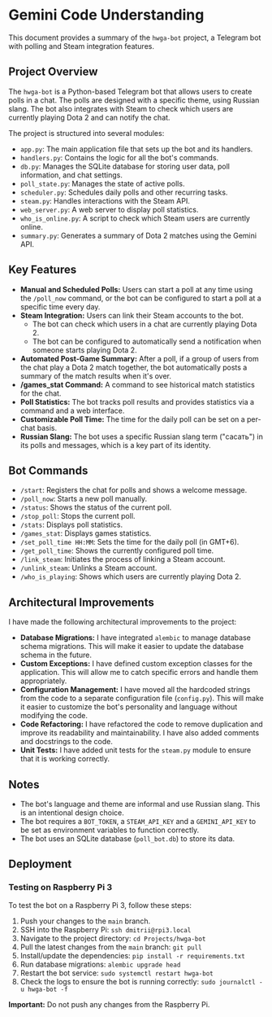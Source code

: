 # Gemini Code Understanding

This document provides a summary of the `hwga-bot` project, a Telegram bot with polling and Steam integration features.

## Project Overview

The `hwga-bot` is a Python-based Telegram bot that allows users to create polls in a chat. The polls are designed with a specific theme, using Russian slang. The bot also integrates with Steam to check which users are currently playing Dota 2 and can notify the chat.

The project is structured into several modules:

-   `app.py`: The main application file that sets up the bot and its handlers.
-   `handlers.py`: Contains the logic for all the bot's commands.
-   `db.py`: Manages the SQLite database for storing user data, poll information, and chat settings.
-   `poll_state.py`: Manages the state of active polls.
-   `scheduler.py`: Schedules daily polls and other recurring tasks.
-   `steam.py`: Handles interactions with the Steam API.
-   `web_server.py`: A web server to display poll statistics.
-   `who_is_online.py`: A script to check which Steam users are currently online.
-   `summary.py`: Generates a summary of Dota 2 matches using the Gemini API.

## Key Features

-   **Manual and Scheduled Polls:** Users can start a poll at any time using the `/poll_now` command, or the bot can be configured to start a poll at a specific time every day.
-   **Steam Integration:** Users can link their Steam accounts to the bot.
    -   The bot can check which users in a chat are currently playing Dota 2.
    -   The bot can be configured to automatically send a notification when someone starts playing Dota 2.
-   **Automated Post-Game Summary:** After a poll, if a group of users from the chat play a Dota 2 match together, the bot automatically posts a summary of the match results when it's over.
-   **/games_stat Command:** A command to see historical match statistics for the chat.
-   **Poll Statistics:** The bot tracks poll results and provides statistics via a command and a web interface.
-   **Customizable Poll Time:** The time for the daily poll can be set on a per-chat basis.
-   **Russian Slang:** The bot uses a specific Russian slang term ("сасать") in its polls and messages, which is a key part of its identity.

## Bot Commands

-   `/start`: Registers the chat for polls and shows a welcome message.
-   `/poll_now`: Starts a new poll manually.
-   `/status`: Shows the status of the current poll.
-   `/stop_poll`: Stops the current poll.
-   `/stats`: Displays poll statistics.
-   `/games_stat`: Displays games statistics.
-   `/set_poll_time HH:MM`: Sets the time for the daily poll (in GMT+6).
-   `/get_poll_time`: Shows the currently configured poll time.
-   `/link_steam`: Initiates the process of linking a Steam account.
-   `/unlink_steam`: Unlinks a Steam account.
-   `/who_is_playing`: Shows which users are currently playing Dota 2.

## Architectural Improvements

I have made the following architectural improvements to the project:

-   **Database Migrations:** I have integrated `alembic` to manage database schema migrations. This will make it easier to update the database schema in the future.
-   **Custom Exceptions:** I have defined custom exception classes for the application. This will allow me to catch specific errors and handle them appropriately.
-   **Configuration Management:** I have moved all the hardcoded strings from the code to a separate configuration file (`config.py`). This will make it easier to customize the bot's personality and language without modifying the code.
-   **Code Refactoring:** I have refactored the code to remove duplication and improve its readability and maintainability. I have also added comments and docstrings to the code.
-   **Unit Tests:** I have added unit tests for the `steam.py` module to ensure that it is working correctly.

## Notes

-   The bot's language and theme are informal and use Russian slang. This is an intentional design choice.
-   The bot requires a `BOT_TOKEN`, a `STEAM_API_KEY` and a `GEMINI_API_KEY` to be set as environment variables to function correctly.
-   The bot uses an SQLite database (`poll_bot.db`) to store its data.

## Deployment

### Testing on Raspberry Pi 3

To test the bot on a Raspberry Pi 3, follow these steps:

1.  Push your changes to the `main` branch.
2.  SSH into the Raspberry Pi: `ssh dmitrii@rpi3.local`
3.  Navigate to the project directory: `cd Projects/hwga-bot`
4.  Pull the latest changes from the `main` branch: `git pull`
5.  Install/update the dependencies: `pip install -r requirements.txt`
6.  Run database migrations: `alembic upgrade head`
7.  Restart the bot service: `sudo systemctl restart hwga-bot`
8.  Check the logs to ensure the bot is running correctly: `sudo journalctl -u hwga-bot -f`

**Important:** Do not push any changes from the Raspberry Pi.
